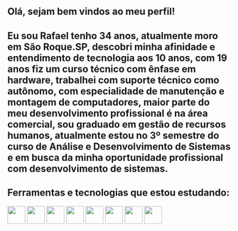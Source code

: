 ## Olá, sejam bem vindos ao meu perfil!

## Eu sou Rafael tenho 34 anos, atualmente moro em São Roque.SP, descobri minha afinidade e entendimento de tecnologia aos 10 anos, com 19 anos fiz um curso técnico com ênfase em hardware, trabalhei com suporte técnico como autônomo, com especialidade de manutenção e montagem de computadores, maior parte do meu desenvolvimento profissional é na área comercial, sou graduado em gestão de recursos humanos, atualmente estou no 3º semestre do curso de Análise e Desenvolvimento de Sistemas e em busca da minha oportunidade profissional com desenvolvimento de sistemas.

<!---
Rafael-Prodo/Rafael-Prodo is a ✨ special ✨ repository because its `README.md` (this file) appears on your GitHub profile.
You can click the Preview link to take a look at your changes.
--->

## Ferramentas e tecnologias que estou estudando:

<img src="https://cdn.jsdelivr.net/gh/devicons/devicon@latest/icons/csharp/csharp-original.svg" width="40" height="40"/> <img src="https://cdn.jsdelivr.net/gh/devicons/devicon@latest/icons/java/java-original.svg" width="40" height="40"/> <img src="https://cdn.jsdelivr.net/gh/devicons/devicon@latest/icons/javascript/javascript-original.svg" width="40" height="40"/> <img src="https://cdn.jsdelivr.net/gh/devicons/devicon@latest/icons/python/python-original-wordmark.svg" width="40" height="40"/> <img src="https://cdn.jsdelivr.net/gh/devicons/devicon@latest/icons/react/react-original-wordmark.svg" width="40" height="40"/> <img src="https://cdn.jsdelivr.net/gh/devicons/devicon@latest/icons/css3/css3-original.svg" width="40" height="40"/> <img src="https://cdn.jsdelivr.net/gh/devicons/devicon@latest/icons/html5/html5-original.svg" width="40" height="40"/> <img src="https://cdn.jsdelivr.net/gh/devicons/devicon@latest/icons/mysql/mysql-original-wordmark.svg" width="40" height="40"/>
